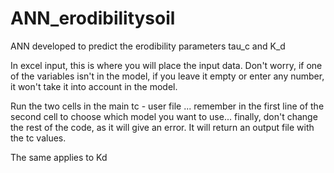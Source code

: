 # ANN_erodibilitysoil
ANN developed to predict the erodibility parameters tau_c and K_d


In excel input, this is where you will place the input data. Don't worry, if one of the variables isn't in the model, if you leave it empty or enter any number, it won't take it into account in the model.

Run the two cells in the main tc - user file ... remember in the first line of the second cell to choose which model you want to use... finally, don't change the rest of the code, as it will give an error. It will return an output file with the tc values.

The same applies to Kd
